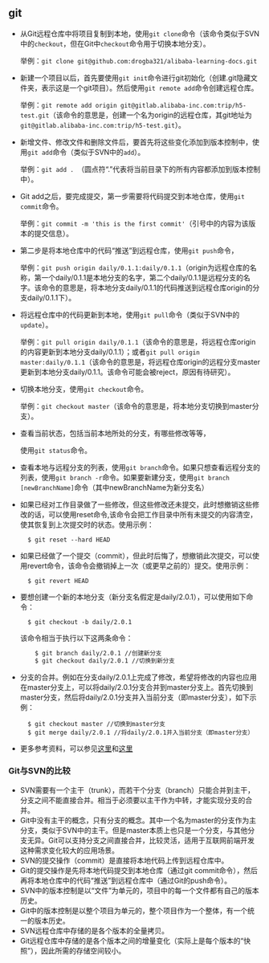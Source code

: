 ## git 

- 从Git远程仓库中将项目复制到本地，使用`git clone`命令（该命令类似于SVN中的`checkout`，但在Git中`checkout`命令用于切换本地分支）。

    举例：`git clone git@github.com:drogba321/alibaba-learning-docs.git`
- 新建一个项目以后，首先要使用`git init`命令进行git初始化（创建.git隐藏文件夹，表示这是一个git项目）。然后使用`git remote add`命令创建远程仓库。

    举例：`git remote add origin git@gitlab.alibaba-inc.com:trip/h5-test.git`（该命令的意思是，创建一个名为origin的远程仓库，其git地址为`git@gitlab.alibaba-inc.com:trip/h5-test.git`）。
- 新增文件、修改文件和删除文件后，要首先将这些变化添加到版本控制中，使用`git add`命令（类似于SVN中的`add`）。

    举例：`git add . `（圆点符“.”代表将当前目录下的所有内容都添加到版本控制中）。
- Git add之后，要完成提交，第一步需要将代码提交到本地仓库，使用`git commit`命令。

    举例：`git commit -m 'this is the first commit'`（引号中的内容为该版本的提交信息）。
- 第二步是将本地仓库中的代码“推送”到远程仓库，使用`git push`命令，
    
    举例：`git push origin daily/0.1.1:daily/0.1.1`（origin为远程仓库的名称，第一个daily/0.1.1是本地分支的名字，第二个daily/0.1.1是远程分支的名字。该命令的意思是，将本地分支daily/0.1.1的代码推送到远程仓库origin的分支daily/0.1.1下）。
- 将远程仓库中的代码更新到本地，使用`git pull`命令（类似于SVN中的`update`）。

    举例：`git pull origin daily/0.1.1`（该命令的意思是，将远程仓库origin的内容更新到本地分支daily/0.1.1）；或者`git pull origin master:daily/0.1.1`（该命令的意思是，将远程仓库origin的远程分支master更新到本地分支daily/0.1.1。该命令可能会被reject，原因有待研究）。
- 切换本地分支，使用`git checkout`命令。

    举例：`git checkout master`（该命令的意思是，将本地分支切换到master分支）。
- 查看当前状态，包括当前本地所处的分支，有哪些修改等等，
    
    使用`git status`命令。
- 查看本地与远程分支的列表，使用`git branch`命令。如果只想查看远程分支的列表，使用`git branch -r`命令。如果要新建分支，使用`git branch [newBranchName]`命令（其中newBranchName为新分支名）


- 如果已经对工作目录做了一些修改，但这些修改还未提交，此时想撤销这些修改的话，可以使用reset命令,该命令会把工作目录中所有未提交的内容清空，使其恢复到上次提交时的状态。使用示例：

		$ git reset --hard HEAD

- 如果已经做了一个提交（commit），但此时后悔了，想撤销此次提交，可以使用revert命令，该命令会撤销掉上一次（或更早之前的）提交。使用示例：

		$ git revert HEAD

- 要想创建一个新的本地分支（新分支名假定是daily/2.0.1），可以使用如下命令：
		
		$ git checkout -b daily/2.0.1
    该命令相当于执行以下这两条命令：
    ~~~bash
		$ git branch daily/2.0.1 //创建新分支
		$ git checkout daily/2.0.1 //切换到新分支
    ~~~
- 分支的合并。例如在分支daily/2.0.1上完成了修改，希望将修改的内容也应用在master分支上，可以将daily/2.0.1分支合并到master分支上。首先切换到master分支，然后将daily/2.0.1分支并入当前分支（即master分支），如下示例：

		$ git checkout master //切换到master分支
		$ git merge daily/2.0.1 //将daily/2.0.1并入当前分支（即master分支）

- 更多参考资料，可以参见[这里](http://gitbook.liuhui998.com/4_9.html)和[这里](http://git-scm.com/book/zh/Git-%E5%88%86%E6%94%AF-%E5%88%86%E6%94%AF%E7%9A%84%E6%96%B0%E5%BB%BA%E4%B8%8E%E5%90%88%E5%B9%B6)



### Git与SVN的比较 

- SVN需要有一个主干（trunk），而若干个分支（branch）只能合并到主干，分支之间不能直接合并。相当于必须要以主干作为中转，才能实现分支的合并。
- Git中没有主干的概念，只有分支的概念。其中一个名为master的分支作为主分支，类似于SVN中的主干。但是master本质上也只是一个分支，与其他分支无异。Git可以支持分支之间直接合并，比较灵活，适用于互联网前端开发这种需求变化较大的应用场景。
- SVN的提交操作（commit）是直接将本地代码上传到远程仓库中。
- Git的提交操作是先将本地代码提交到本地仓库（通过git commit命令），然后再将本地仓库中的代码“推送”到远程仓库中（通过Git的push命令）。
- SVN中的版本控制是以“文件”为单元的，项目中的每一个文件都有自己的版本历史。
- Git中的版本控制是以整个项目为单元的，整个项目作为一个整体，有一个统一的版本历史。
- SVN远程仓库中存储的是各个版本的全量拷贝。
- Git远程仓库中存储的是各个版本之间的增量变化（实际上是每个版本的“快照”），因此所需的存储空间较小。